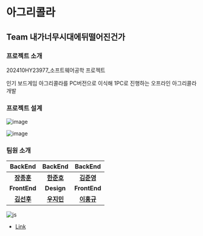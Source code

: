 # 아그리콜라
## Team 내가너무시대에뒤떨어진건가
### 프로젝트 소개 
  202410HY23977_소프트웨어공학 프로젝트
  
  인기 보드게임 아그리콜라를 PC버전으로 이식해
  1PC로 진행하는 오프라인 아그리콜라 개발

  ### 프로젝트 설계
  ![image](https://github.com/user-attachments/assets/fb992454-413d-4241-b3f8-9f9304463c6f)

![image](https://github.com/user-attachments/assets/971fbd9c-8c06-474c-ba4d-5648eb6ea1bd)


  
### 팀원 소개


|BackEnd|BackEnd|BackEnd|
|:---:|:---:|:---:|
|[**장종훈**](https://github.com/KKIIO21)|[**한준호**](https://github.com/GoGradually)|[**김준영**](https://github.com/trueu1120)|
|**FrontEnd**|**Design**|**FrontEnd**|
|[**김선후**](https://github.com/ksundev)|[**우지민**](https://github.com/jim2ning)|[**이홍규**](https://github.com/hongkyuLee)|

  
![js](https://img.shields.io/badge/Jira-0052CC?style=for-the-badge&logo=Jira&logoColor=white) 
- [Link](https://nnsdsg.atlassian.net/jira/software/projects/SCRUM/boards/1/timeline?shared=&atlOrigin=eyJpIjoiMmZmMjMyMzNiNTMwNDRjN2EwZjJlMDZjODc2MWRiZDIiLCJwIjoiaiJ9)
